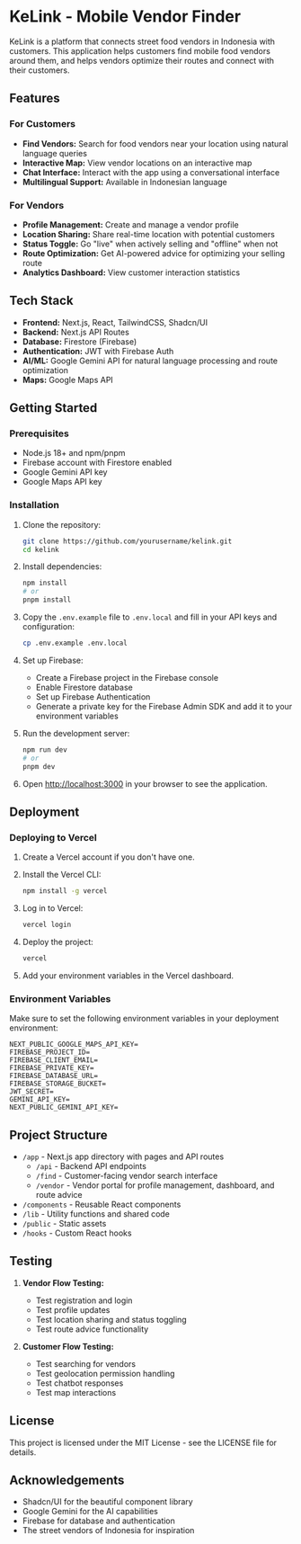 # KeLink - Mobile Vendor Finder

KeLink is a platform that connects street food vendors in Indonesia with customers. This application helps customers find mobile food vendors around them, and helps vendors optimize their routes and connect with their customers.

## Features

### For Customers

- **Find Vendors:** Search for food vendors near your location using natural language queries
- **Interactive Map:** View vendor locations on an interactive map
- **Chat Interface:** Interact with the app using a conversational interface
- **Multilingual Support:** Available in Indonesian language

### For Vendors

- **Profile Management:** Create and manage a vendor profile
- **Location Sharing:** Share real-time location with potential customers
- **Status Toggle:** Go "live" when actively selling and "offline" when not
- **Route Optimization:** Get AI-powered advice for optimizing your selling route
- **Analytics Dashboard:** View customer interaction statistics

## Tech Stack

- **Frontend:** Next.js, React, TailwindCSS, Shadcn/UI
- **Backend:** Next.js API Routes
- **Database:** Firestore (Firebase)
- **Authentication:** JWT with Firebase Auth
- **AI/ML:** Google Gemini API for natural language processing and route optimization
- **Maps:** Google Maps API

## Getting Started

### Prerequisites

- Node.js 18+ and npm/pnpm
- Firebase account with Firestore enabled
- Google Gemini API key
- Google Maps API key

### Installation

1. Clone the repository:

   ```bash
   git clone https://github.com/yourusername/kelink.git
   cd kelink
   ```

2. Install dependencies:

   ```bash
   npm install
   # or
   pnpm install
   ```

3. Copy the `.env.example` file to `.env.local` and fill in your API keys and configuration:

   ```bash
   cp .env.example .env.local
   ```

4. Set up Firebase:

   - Create a Firebase project in the Firebase console
   - Enable Firestore database
   - Set up Firebase Authentication
   - Generate a private key for the Firebase Admin SDK and add it to your environment variables

5. Run the development server:

   ```bash
   npm run dev
   # or
   pnpm dev
   ```

6. Open [http://localhost:3000](http://localhost:3000) in your browser to see the application.

## Deployment

### Deploying to Vercel

1. Create a Vercel account if you don't have one.
2. Install the Vercel CLI:

   ```bash
   npm install -g vercel
   ```

3. Log in to Vercel:

   ```bash
   vercel login
   ```

4. Deploy the project:

   ```bash
   vercel
   ```

5. Add your environment variables in the Vercel dashboard.

### Environment Variables

Make sure to set the following environment variables in your deployment environment:

```env
NEXT_PUBLIC_GOOGLE_MAPS_API_KEY=
FIREBASE_PROJECT_ID=
FIREBASE_CLIENT_EMAIL=
FIREBASE_PRIVATE_KEY=
FIREBASE_DATABASE_URL=
FIREBASE_STORAGE_BUCKET=
JWT_SECRET=
GEMINI_API_KEY=
NEXT_PUBLIC_GEMINI_API_KEY=
```

## Project Structure

- `/app` - Next.js app directory with pages and API routes
  - `/api` - Backend API endpoints
  - `/find` - Customer-facing vendor search interface
  - `/vendor` - Vendor portal for profile management, dashboard, and route advice
- `/components` - Reusable React components
- `/lib` - Utility functions and shared code
- `/public` - Static assets
- `/hooks` - Custom React hooks

## Testing

1. **Vendor Flow Testing:**

   - Test registration and login
   - Test profile updates
   - Test location sharing and status toggling
   - Test route advice functionality

2. **Customer Flow Testing:**
   - Test searching for vendors
   - Test geolocation permission handling
   - Test chatbot responses
   - Test map interactions

## License

This project is licensed under the MIT License - see the LICENSE file for details.

## Acknowledgements

- Shadcn/UI for the beautiful component library
- Google Gemini for the AI capabilities
- Firebase for database and authentication
- The street vendors of Indonesia for inspiration
